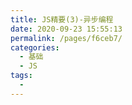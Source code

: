 ```yaml
---
title: JS精要(3)-异步编程
date: 2020-09-23 15:55:13
permalink: /pages/f6ceb7/
categories: 
  - 基础
  - JS
tags: 
  - 
---
```




